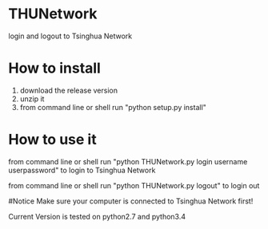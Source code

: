 # THUNetwork
login and logout to Tsinghua Network

# How to install
1. download the release version
2. unzip it
3. from command line or shell run "python setup.py install"

# How to use it
from command line or shell run "python THUNetwork.py login username userpassword" to login to Tsinghua Network

from command line or shell run "python THUNetwork.py logout" to login out

#Notice
Make sure your computer is connected to Tsinghua Network first!

Current Version is tested on python2.7 and python3.4
